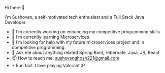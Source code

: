 Hi there 👋

I'm Sushovan, a self-motivated tech enthusiast and a Full Stack Java Developer.

- 🔭 I’m currently working on enhancing my competitive programming skills
- 🌱 I’m currently learning Microservices.
- 🤔 I’m looking for help with my future microservices project and in competitive programming.
- 💬 Ask me about anything related Spring Boot, Hibernate, Java, JS, React
- 📫 How to reach me: sushovanghosh221@gmail.com
- ⚡ Fun fact: I love playing Valorant :P
